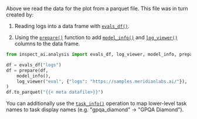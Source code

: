 
Above we read the data for the plot from a parquet file. This file was in turn created by:

1. Reading logs into a data frame with [`evals_df()`](https://inspect.aisi.org.uk/reference/inspect_ai.analysis.html#evals_df).

2. Using the [`prepare()`](https://inspect.aisi.org.uk/reference/inspect_ai.analysis.html#prepare) function to add [`model_info()`](https://inspect.aisi.org.uk/reference/inspect_ai.analysis.html#model_info) and [`log_viewer()`](https://inspect.aisi.org.uk/reference/inspect_ai.analysis.html#model_info) columns to the data frame.

```python
from inspect_ai.analysis import evals_df, log_viewer, model_info, prepare

df = evals_df("logs")
df = prepare(df, 
    model_info(),
    log_viewer("eval", {"logs": "https://samples.meridianlabs.ai/"}),
)
df.to_parquet("{{< meta datafile>}}")
```

You can additionally use the [`task_info()`](https://inspect.aisi.org.uk/reference/inspect_ai.analysis.html#task_info) operation to map lower-level task names to task display names (e.g. "gpqa_diamond" -> "GPQA Diamond").




